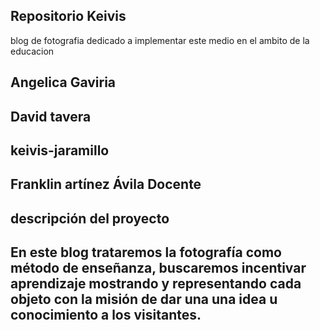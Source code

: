 ## Repositorio Keivis
blog de fotografia dedicado a implementar este medio en el ambito de la educacion 
## Angelica Gaviria
## David tavera
## keivis-jaramillo
## Franklin artínez Ávila Docente
## descripción del proyecto
## En este blog trataremos la fotografía como método de enseñanza, buscaremos incentivar aprendizaje mostrando y representando cada objeto con la misión de dar una una idea u conocimiento a los visitantes.  
